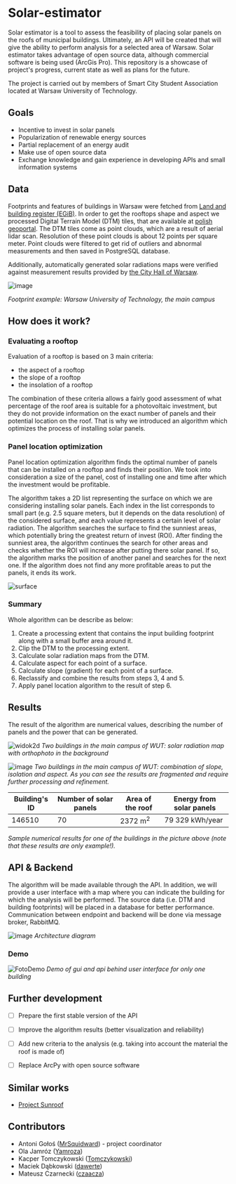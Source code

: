 # Solar-estimator
Solar estimator is a tool to assess the feasibility of placing solar panels on the roofs of municipal buildings. Ultimately, an API will be created that will give the ability to perform analysis for a selected area of Warsaw. Solar estimator takes advantage of open source data, although commercial software is being used (ArcGis Pro). This repository is a showcase of project's progress, current state as well as plans for the future. 

The project is carried out by members of Smart City Student Association located at Warsaw University of Technology.

## Goals
- Incentive to invest in solar panels
- Popularization of renewable energy sources
- Partial replacement of an energy audit
- Make use of open source data
- Exchange knowledge and gain experience in developing APIs and small information systems

## Data
Footprints and features of buildings in Warsaw were fetched from [Land and building register (EGiB)](https://www.geoportal.gov.pl/dane/dane-ewidencyjne). In order to get the rooftops shape and aspect we processed Digital Terrain Model (DTM) tiles, that are available at [polish geoportal](https://mapy.geoportal.gov.pl/imap/Imgp_2.html?gpmap=gp0). The DTM tiles come as point clouds, which are a result of aerial lidar scan. Resolution of these point clouds is about 12 points per square meter. Point clouds were filtered to get rid of outliers and abnormal measurements and then saved in PostgreSQL database. 

Additionally, automatically generated solar radiations maps were verified against measurement results provided by [the City Hall of Warsaw](http://mapa.um.warszawa.pl/mapaApp1/mapa?service=mapa_oze&L=en&X=7500996.700511402&Y=5787301.194500495&S=12&O=0&T=402180041a0000x01&komunikat=off). 

![image](https://user-images.githubusercontent.com/50464859/144933003-470858c5-34d7-4471-b92e-5f48164b47db.png)

*Footprint example: Warsaw University of Technology, the main campus*

## How does it work?
### Evaluating a rooftop
Evaluation of a rooftop is based on 3 main criteria:
- the aspect of a rooftop
- the slope of a rooftop
- the insolation of a rooftop

The combination of these criteria allows a fairly good assessment of what percentage of the roof area is suitable for a photovoltaic investment, but they do not provide information on the exact number of panels and their potential location on the roof. That is why we introduced an algorithm which optimizes the process of installing solar panels.

### Panel location optimization
Panel location optimization algorithm finds the optimal number of panels that can be installed on a rooftop and finds their position. We took into consideration a size of the panel, cost of installing one and time after which the investment would be profitable.
 
The algorithm takes a 2D list representing the surface on which we are considering installing solar panels. Each index in the list corresponds to small part (e.g. 2.5 square meters, but it depends on the data resolution) of the considered surface, and each value represents a certain level of solar radiation. The algorithm searches the surface to find the sunniest areas, which potentially bring the greatest return of invest (ROI). After finding the sunniest area, the algorithm continues the search for other areas and checks whether the ROI will increase after putting there solar panel. If so, the algorithm marks the position of another panel and searches for the next one. If the algorithm does not find any more profitable areas to put the panels, it ends its work.

![surface](https://user-images.githubusercontent.com/45266568/182501667-ddf80515-6eec-41d4-9503-f0e06bd1c7d6.PNG)

### Summary
Whole algorithm can be describe as below:
1. Create a processing extent that contains the input building footprint along with a small buffer area around it.
2. Clip the DTM to the processing extent.
3. Calculate solar radiation maps from the DTM.
4. Calculate aspect for each point of a surface.
5. Calculate slope (gradient) for each point of a surface.
6. Reclassify and combine the results from steps 3, 4 and 5.
7. Apply panel location algorithm to the result of step 6.

## Results
The result of the algorithm are numerical values, describing the number of panels and the power that can be generated.

![widok2d](https://user-images.githubusercontent.com/50464859/145687981-17f75e76-6ffa-462a-95b6-e6ef4c4c3957.PNG)
*Two buildings in the main campus of WUT: solar radiation map with orthophoto in the background*

![image](https://user-images.githubusercontent.com/50464859/145689939-6c641e8d-6126-4b74-a120-c309f4a866e3.png)
*Two buildings in the main campus of WUT: combination of slope, isolation and aspect. As you can see the results are fragmented and require further processing and refinement.*

| Building's ID | Number of solar panels | Area of the roof | Energy from solar panels |
| ------------- | ---------------------- | ---------------- | ------------------------ |
| 146510        | 70                     | 2372 m<sup>2</sup>         | 79 329 kWh/year          |

*Sample numerical results for one of the buildings in the picture above (note that these results are only example!).*


## API & Backend
The algorithm will be made available through the API. In addition, we will provide a user interface with a map where you can indicate the building for which the analysis will be performed. The source data (i.e. DTM and building footprints) will be placed in a database for better performance. Communication between endpoint and backend will be done via message broker, RabbitMQ.

![image](https://user-images.githubusercontent.com/50464859/143936376-16188782-da4f-46cc-962a-85cbb110ee85.png)
*Architecture diagram*

### Demo 
![FotoDemo](https://user-images.githubusercontent.com/45266568/182405527-dbf1effc-5f18-47a3-9dbc-31e6a4f57123.GIF)
*Demo of gui and api behind user interface for only one building*

## Further development
- [ ] Prepare the first stable version of the API
- [ ] Improve the algorithm results (better visualization and reliability)
- [ ] Add new criteria to the analysis (e.g. taking into account the material the roof is made of)
- [ ] Replace ArcPy with open source software


## Similar works
- [Project Sunroof](https://sunroof.withgoogle.com)


## Contributors
- Antoni Gołoś ([MrSquidward](https://github.com/MrSquidward)) - project coordinator
- Ola Jamróz ([Yamroza](https://github.com/Yamroza))
- Kacper Tomczykowski ([Tomczykowski](https://github.com/Tomczykowski))
- Maciek Dąbkowski ([dawerte](https://github.com/dawerte))
- Mateusz Czarnecki ([czaacza](https://github.com/czaacza))
